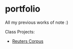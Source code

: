 # portfolio
All my previous works of note :)

Class Projects: 
- [Reuters Corpus](./Reuters%20Author%20and%20Text%20Clustering.ipynb)

